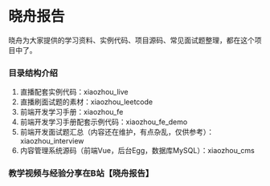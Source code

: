 # 晓舟报告

晓舟为大家提供的学习资料、实例代码、项目源码、常见面试题整理，都在这个项目中了。

### 目录结构介绍

1. 直播配套实例代码：xiaozhou_live
2. 直播刷面试题的素材：xiaozhou_leetcode
3. 前端开发学习手册：xiaozhou_fe
4. 前端开发学习手册配套示例代码：xiaozhou_fe_demo
5. 前端开发面试题汇总（内容还在维护，有点杂乱，仅供参考）：xiaozhou_interview
6. 内容管理系统源码（前端Vue，后台Egg，数据库MySQL）：xiaozhou_cms

### 教学视频与经验分享在B站【晓舟报告】



